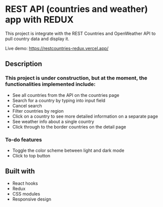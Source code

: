 # REST API (countries and weather) app with REDUX

This project is integrate with the REST Countries and OpenWeather API to pull country data and display it.

Live demo: [https://restcountries-redux.vercel.app/ ](https://restcountries-redux.vercel.app/)

## Description

### This project is under construction, but at the moment, the functionalities implemented include:

- See all countries from the API on the countries page
- Search for a country by typing into input field
- Cancel search
- Filter countries by region
- Click on a country to see more detailed information on a separate page
- See weather info about a single country
- Click through to the border countries on the detail page

### To-do features

- Toggle the color scheme between light and dark mode
- Click to top button

## Built with

- React hooks
- Redux
- CSS modules
- Responsive design
